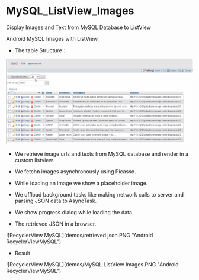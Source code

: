 # MySQL_ListView_Images
Display Images and Text from MySQL Database to ListView

Android MySQL Images with ListView.

* The table Structure :

<img src="https://github.com/Oclemy/MySQL_ListView_Images/blob/master/demos/table%20structure.PNG" alt="RecyclerView MySQL" />


* We retrieve image urls and texts from MySQL database and render in a custom listview.
* We fetchn images asynchronously using Picasso.
* While loading an image we show a placeholder image.
* We offload background tasks like making network calls to server and parsing JSON data to AsyncTask.
* We show progress dialog while loading the data.

* The retrieved JSON in a browser.

![RecyclerView MySQL](demos/retrieved json.PNG "Android RecyclerViewMySQL")

* Result

![RecyclerView MySQL](demos/MySQL ListView Images.PNG "Android RecyclerViewMySQL")

